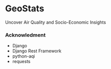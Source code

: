 # GeoStats
Uncover Air Quality and Socio-Economic Insights

### Acknowledment
* Django
* Django Rest Framework
* python-aqi 
* requests